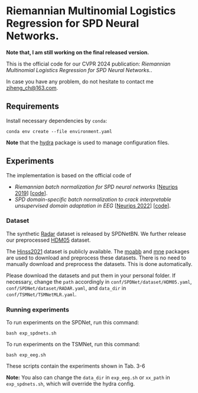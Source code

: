 [//]: # ([<img src="https://img.shields.io/badge/arXiv-2206.01323-b31b1b"></img>]&#40;https://arxiv.org/abs/2403.11261&#41;)

[//]: # ([<img src="https://img.shields.io/badge/OpenReview|forum-pp7onaiM4VB-8c1b13"></img>]&#40;https://openreview.net/forum?id=okYdj8Ysru&#41;)

[//]: # ([<img src="https://img.shields.io/badge/OpenReview|pdf-pp7onaiM4VB-8c1b13"></img>]&#40;https://openreview.net/pdf?id=okYdj8Ysru&#41;)


# Riemannian Multinomial Logistics Regression for SPD Neural Networks.

**Note that, I am still working on the final released version.**

This is the official code for our CVPR 2024 publication: *Riemannian Multinomial Logistics Regression for SPD Neural Networks.*. 

[//]: # ([[OpenReview]&#40;https://openreview.net/forum?id=okYdj8Ysru&#41;].)

[//]: # (If you find this project helpful, please consider citing us as follows:)

[//]: # ()
[//]: # (```bib)

[//]: # (@inproceedings{)

[//]: # (chen2024a,)

[//]: # (title={A Lie Group Approach to Riemannian Batch Normalization},)

[//]: # (author={Ziheng Chen and Yue Song and Yunmei Liu and Nicu Sebe},)

[//]: # (booktitle={The Twelfth International Conference on Learning Representations},)

[//]: # (year={2024},)

[//]: # (url={https://openreview.net/forum?id=okYdj8Ysru})

[//]: # (})

[//]: # (```)

In case you have any problem, do not hesitate to contact me ziheng_ch@163.com.

## Requirements

Install necessary dependencies by `conda`:

```setup
conda env create --file environment.yaml
```

**Note** that the [hydra](https://hydra.cc/) package is used to manage configuration files.

## Experiments

The implementation is based on the official code of 
    
- *Riemannian batch normalization for SPD neural networks* [[Neurips 2019](https://papers.nips.cc/paper_files/paper/2019/hash/6e69ebbfad976d4637bb4b39de261bf7-Abstract.html)] [[code](https://papers.nips.cc/paper_files/paper/2019/file/6e69ebbfad976d4637bb4b39de261bf7-Supplemental.zip)].
- *SPD domain-specific batch normalization to crack interpretable unsupervised domain adaptation in EEG* [[Neurips 2022](https://openreview.net/forum?id=pp7onaiM4VB)] [[code](https://github.com/rkobler/TSMNet.git)].

### Dataset

The synthetic [Radar](https://www.dropbox.com/s/dfnlx2bnyh3kjwy/data.zip?e=1&dl=0) dataset is released by SPDNetBN. We further release our preprocessed [HDM05](https://www.dropbox.com/scl/fi/x2ouxjwqj3zrb1idgkg2g/HDM05.zip?rlkey=4f90ktgzfz28x3i2i4ylu6dvu&dl=0) dataset.

The [Hinss2021](https://doi.org/10.5281/zenodo.5055046) dataset is publicly available. 
The [moabb](https://neurotechx.github.io/moabb/) and [mne](https://mne.tools) packages are used to download and preprocess these datasets. 
There is no need to manually download and preprocess the datasets.
This is done automatically.

Please download the datasets and put them in your personal folder.
If necessary, change the `path` accordingly in
`conf/SPDNet/dataset/HDM05.yaml`, `conf/SPDNet/dataset/RADAR.yaml`, and `data_dir` in `conf/TSMNet/TSMNetMLR.yaml`.

### Running experiments

To run experiments on the SPDNet, run this command:

```train
bash exp_spdnets.sh
```
To run experiments on the TSMNet, run this command:
```train
bash exp_eeg.sh
```

These scripts contain the experiments shown in Tab. 3-6

**Note:** You also can change the `data_dir` in `exp_eeg.sh` or `xx_path` in `exp_spdnets.sh`, which will override the hydra config.



